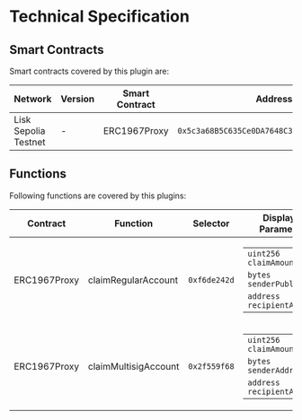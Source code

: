# Technical Specification
## Smart Contracts

Smart contracts covered by this plugin are:

|  Network | Version | Smart Contract | Address |
|   ----   |   ---   |      ----      |   ---   |
| Lisk Sepolia Testnet     | -  | ERC1967Proxy  | `0x5c3a68B5C635Ce0DA7648C30A1B83A61C376bd87` |

## Functions

Following functions are covered by this plugins:

|Contract |    Function   | Selector  | Displayed Parameters |
|   ---   |    ---        | ---       | --- |
|ERC1967Proxy  | claimRegularAccount           | `0xf6de242d`| <table> <tbody> <tr><td><code>uint256 claimAmount</code></td></tr> <tr><td><code>bytes senderPublicKey</code></td></tr> <tr><td><code>address recipientAddress</code></td></tr> </tbody> </table>                                                                                               |
|ERC1967Proxy  | claimMultisigAccount           | `0x2f559f68`| <table> <tbody> <tr><td><code>uint256 claimAmount</code></td></tr> <tr><td><code>bytes senderAddress</code></td></tr> <tr><td><code>address recipientAddress</code></td></tr> </tbody> </table>                                                                                               |
